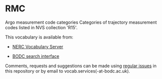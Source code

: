 # RMC
Argo measurement code categories
Categories of trajectory measurement codes listed in NVS collection 'R15'.

This vocabulary is available from:

* [NERC Vocabulary Server](http://vocab.nerc.ac.uk/collection/RMC/current/)

* [BODC search interface](https://www.bodc.ac.uk/resources/vocabularies/vocabulary_search/RMC/)

Comments, requests and suggestions can be made using [regular issues](https://github.com/nvs-vocabs/RMC/issues/new) in this repository or by email to vocab.services(-at-bodc.ac.uk).
